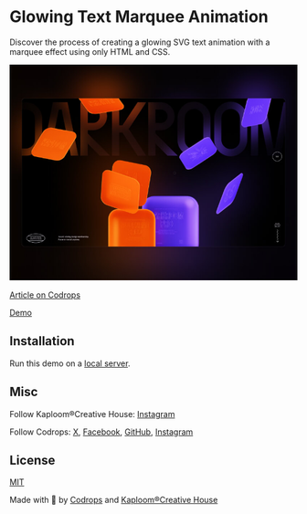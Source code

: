 # Glowing Text Marquee Animation

Discover the process of creating a glowing SVG text animation with a marquee effect using only HTML and CSS.

![Cover](docs/cover.jpg)

[Article on Codrops](https://tympanus.net/codrops/?p=78669)

[Demo](http://tympanus.net/Tutorials/GlowingTextMarqueeAnimation/)

## Installation

Run this demo on a [local server](https://developer.mozilla.org/en-US/docs/Learn/Common_questions/Tools_and_setup/set_up_a_local_testing_server).

## Misc

Follow Kaploom®Creative House: [Instagram](https://www.instagram.com/kaploomdesign/)

Follow Codrops: [X](http://www.X.com/codrops), [Facebook](http://www.facebook.com/codrops), [GitHub](https://github.com/codrops), [Instagram](https://www.instagram.com/codropsss/)

## License
[MIT](LICENSE)

Made with :blue_heart:  by [Codrops](http://www.codrops.com) and [Kaploom®Creative House](https://www.instagram.com/kaploomdesign/)





